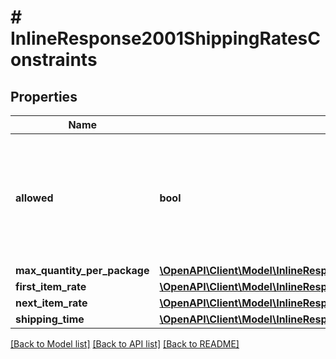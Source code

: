 # # InlineResponse2001ShippingRatesConstraints

## Properties

Name | Type | Description | Notes
------------ | ------------- | ------------- | -------------
**allowed** | **bool** | Indicates whether delivery method can be used when adding or modifying shipping rates. | [optional] 
**max_quantity_per_package** | [**\OpenAPI\Client\Model\InlineResponse2001ShippingRatesConstraintsMaxQuantityPerPackage**](InlineResponse2001ShippingRatesConstraintsMaxQuantityPerPackage.md) |  | [optional] 
**first_item_rate** | [**\OpenAPI\Client\Model\InlineResponse2001ShippingRatesConstraintsFirstItemRate**](InlineResponse2001ShippingRatesConstraintsFirstItemRate.md) |  | [optional] 
**next_item_rate** | [**\OpenAPI\Client\Model\InlineResponse2001ShippingRatesConstraintsNextItemRate**](InlineResponse2001ShippingRatesConstraintsNextItemRate.md) |  | [optional] 
**shipping_time** | [**\OpenAPI\Client\Model\InlineResponse2001ShippingRatesConstraintsShippingTime**](InlineResponse2001ShippingRatesConstraintsShippingTime.md) |  | [optional] 

[[Back to Model list]](../../README.md#documentation-for-models) [[Back to API list]](../../README.md#documentation-for-api-endpoints) [[Back to README]](../../README.md)


